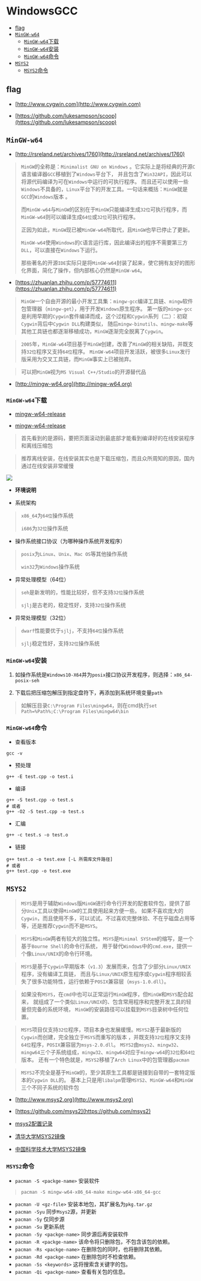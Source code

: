 # WindowsGCC


* [flag](#flag)
* [`MinGW-w64`](#mingw-w64)
  * [`MinGW-w64`下载](#mingw-w64下载)
  * [`MinGW-w64`安装](#mingw-w64安装)
  * [`MinGW-w64`命令](#mingw-w64命令)
* [`MSYS2`](#msys2)
  * [`MSYS2`命令](#msys2命令)




## flag

* [http://www.cygwin.com](http://www.cygwin.com)

* [https://github.com/lukesampson/scoop](https://github.com/lukesampson/scoop)



## `MinGW-w64`

* [http://rsreland.net/archives/1760](http://rsreland.net/archives/1760)

> `MinGW`的全称是：`Minimalist GNU on Windows` 。它实际上是将经典的开源`C`语言编译器`GCC`移植到了`Windows`平台下，
> 并且包含了`Win32API`，因此可以将源代码编译为可在`Windows`中运行的可执行程序。
> 而且还可以使用一些`Windows`不具备的，`Linux`平台下的开发工具。一句话来概括：`MinGW`就是`GCC`的`Windows`版本 。
>
> 而`MinGW-w64`与`MinGW`的区别在于`MinGW`只能编译生成`32位`可执行程序，而`MinGW-w64`则可以编译生成`64位`或`32位`可执行程序。
> 
>  正因为如此，`MinGW`现已被`MinGW-w64`所取代，且`MinGW`也早已停止了更新。
>
> `MinGW-w64`使用`Windows`的`C`语言运行库，因此编译出的程序不需要第三方`DLL`，可以直接在`Windows`下运行。
>
> 那些著名的开源`IDE`实际只是将`MinGW-w64`封装了起来，使它拥有友好的图形化界面，简化了操作，但内部核心仍然是`MinGW-w64`。

* [https://zhuanlan.zhihu.com/p/57774611](https://zhuanlan.zhihu.com/p/57774611)

> `MinGW`一个自由开源的最小开发工具集：`mingw-gcc`编译工具链、`mingw`软件包管理器（`mingw-get`），用于开发`Windows`原生程序。
> 第一版的`mingw-gcc`是利用早期的`Cygwin`套件编译而成，这个过程和`Cygwin`系列（二）：初窥`Cygwin`背后中`Cygwin DLL`构建类似，
> 随后`mingw-binutils`、`mingw-make`等其他工具链也都逐渐移植成功，`MinGW`逐渐完全脱离了`Cygwin`。

> `2005`年，`MinGW-w64`项目基于`MinGW`创建，改善了`MinGW`的相关缺陷，并既支持`32位`程序又支持`64位`程序。
> `MinGW-w64`项目开发活跃，被很多`Linux`发行版采用为交叉工具链，而`MinGW`事实上已被抛弃。

> 可以把`MinGW`视为`MS Visual C++/Studio`的开源替代品


* [http://mingw-w64.org](http://mingw-w64.org)



### `MinGW-w64`下载

* [mingw-w64-release](https://sourceforge.net/projects/mingw-w64/files/mingw-w64/mingw-w64-release/#readme)

* [mingw-w64-release](https://sourceforge.net/projects/mingw-w64/files/Toolchains%20targetting%20Win64/Personal%20Builds/mingw-builds/#readme)

> 首先看到的是源码，要把页面滚动到最底部才能看到编译好的在线安装程序和离线压缩包

> 推荐离线安装，在线安装其实也是下载压缩包，而且众所周知的原因，国内通过在线安装非常缓慢

![](/images/MinGW-w64下载页说明.png)


- **环境说明**

- 系统架构

> `x86_64`为`64位`操作系统
>
> `i686`为`32位`操作系统

- 操作系统接口协议（为哪种操作系统开发程序）

> `posix`为`Linux`、`Unix`、`Mac OS`等其他操作系统
> 
> `win32`为`Windows`操作系统

- 异常处理模型（64位）

> `seh`是新发明的，性能比较好，但不支持`32位`操作系统
> 
> `sjlj`是古老的，稳定性好，支持`32位`操作系统

- 异常处理模型（32位）

> `dwarf`性能要优于`sjlj`，不支持`64位`操作系统
> 
> `sjlj`稳定性好，支持`32位`操作系统



### `MinGW-w64`安装

1. 如操作系统是`Windows10-X64`并为`posix`接口协议开发程序，则选择：`x86_64-posix-seh`

2. 下载后把压缩包解压到指定盘符下，再添加到系统环境变量`path`

> 如解压目录`C:\Program Files\mingw64`，则在cmd执行`set Path=%Path%;C:\Program Files\mingw64\bin`



### `MinGW-w64`命令

- 查看版本

```batch
gcc -v
```

- 预处理

```batch
g++ -E test.cpp -o test.i
```

- 编译

```batch
g++ -S test.cpp -o test.s
# 或者
g++ -O2 -S test.cpp -o test.s
```

- 汇编

```batch
g++ -c test.s -o test.o
```

- 链接

```batch
g++ test.o -o test.exe [-L 所需库文件路径]
# 或者
g++ test.cpp -o test.exe
```




## `MSYS2`

> `MSYS`是用于辅助`Windows`版`MinGW`进行命令行开发的配套软件包，提供了部分`Unix`工具以使得`MinGW`的工具使用起来方便一些。
> 如果不喜欢庞大的`Cygwin`，而且使用不多，可以试试。不过喜欢完整体验、不在乎磁盘占用等等，还是推荐`Cygwin`而不是`MSYS`。

> `MSYS`和`MinGW`两者有较大的独立性。`MSYS`是`Minimal SYStem`的缩写，是一个基于`Bourne Shell`的命令行系统，
> 用于替代`Windows`中的`cmd.exe`，提供一个像`Linux/UNIX`的命令行环境。

> `MSYS`是基于`Cygwin`早期版本（`v1.3`）发展而来，包含了少部分`Linux/UNIX`程序，没有编译工具链，
> 而且与`Linux/UNIX`原生程序或`Cygwin`程序相较丢失了很多功能特性，运行依赖于`POSIX`兼容层（`msys-1.0.dll`）。

> 如果没有`MSYS`，在`cmd`中也可以正常运行`MinGW`程序，但`MinGW`和`MSYS`配合起来，
> 就组成了一个类似`Linux/UNIX`的、包含常用程序和完整开发工具的轻量但完备的系统环境，
> `MinGW`的安装路径可以挂载到`MSYS`目录树中任何位置。

> `MSYS`项目仅支持`32位`程序，项目本身也发展缓慢。`MSYS2`基于最新版的`Cygwin`而创建，完全独立于`MSYS`而重写的版本
> ，并既支持`32位`程序又支持`64位`程序，`POSIX`兼容层为`msys-2.0.dll`。
> `MSYS2`由`msys2`、`mingw32`、`mingw64`三个子系统组成，`mingw32`、`mingw64`对应于`mingw-w64`的`32位`和`64位`版本。
> 还有一个特色就是，`MSYS2`移植了`Arch Linux`中的包管理器`pacman`

> `MSYS2`不完全是基于`MinGW`的，至少其原生工具都是链接到自带的一套特定版本的`Cygwin DLL`的。
> 基本上只是用`libalpm`管理`MSYS2`、`MinGW-w64`和`MinGW`三个不同子系统的软件包



* [http://www.msys2.org](http://www.msys2.org)

* [https://github.com/msys2](https://github.com/msys2)

* [msys2配置记录](https://www.jianshu.com/p/c740b71e7775)

* [清华大学MSYS2镜像](https://mirror.tuna.tsinghua.edu.cn/help/msys2)

* [中国科学技术大学MSYS2镜像](http://mirrors.ustc.edu.cn/help/msys2.html)


### `MSYS2`命令

- `pacman -S <packge-name>` 安装软件

> `pacman -S mingw-w64-x86_64-make mingw-w64-x86_64-gcc`

- `pacman -U <gz-file>` 安装本地包，其扩展名为`pkg.tar.gz`  
- `pacman -Syu` 同步`Msys2`源，并更新
- `pacman -Sy` 仅同步源
- `pacman -Su` 更新系统
- `pacman -Sy <packge-name>` 同步源后再安装软件
- `pacman -R <packge-name>` 该命令将只删除包，不包含该包的依赖。
- `pacman -Rs <packge-name>` 在删除包的同时，也将删除其依赖。
- `pacman -Rd <packge-name>` 在删除包时不检查依赖。
- `pacman -Ss <keywords>` 这将搜索含关键字的包。
- `pacman -Qi <packge-name>` 查看有关包的信息。

